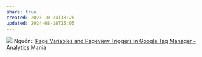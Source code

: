 ```yaml
---
share: true
created: 2023-10-24T18:26
updated: 2024-08-18T15:05
---
```

![](https://www.analyticsmania.com/wp-content/uploads/2023/05/Article-29-Screenshot-1.jpg) 
Nguồn:: [Page Variables and Pageview Triggers in Google Tag Manager - Analytics Mania](https://www.analyticsmania.com/post/page-related-variables-and-triggers-in-google-tag-manager/)
